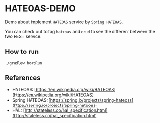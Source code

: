 # HATEOAS-DEMO

Demo about implement `HATEOAS` service by `Spring HATEOAS`.

You can check out to tag `hateoas` and `crud` to see the different between the two REST service.

## How to run

```shell
./gradlew bootRun
```

## References

- HATEOAS: [https://en.wikipedia.org/wiki/HATEOAS](https://en.wikipedia.org/wiki/HATEOAS)
- Spring HATEOAS: [https://spring.io/projects/spring-hateoas](https://spring.io/projects/spring-hateoas)
- HAL: [http://stateless.co/hal_specification.html](http://stateless.co/hal_specification.html)
